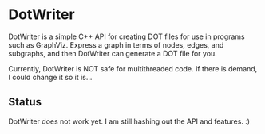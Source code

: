 DotWriter
=========
DotWriter is a simple C++ API for creating DOT files for use in programs such as GraphViz. Express a graph in terms of nodes, edges, and subgraphs, and then DotWriter can generate a DOT file for you.

Currently, DotWriter is NOT safe for multithreaded code. If there is demand, I could change it so it is...

Status
------
DotWriter does not work yet. I am still hashing out the API and features. :)